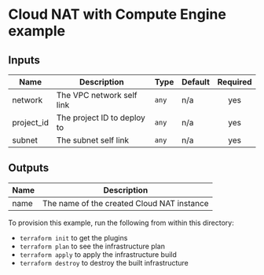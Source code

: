 # Cloud NAT with Compute Engine example

<!-- BEGINNING OF PRE-COMMIT-TERRAFORM DOCS HOOK -->
## Inputs

| Name | Description | Type | Default | Required |
|------|-------------|------|---------|:--------:|
| network | The VPC network self link | `any` | n/a | yes |
| project\_id | The project ID to deploy to | `any` | n/a | yes |
| subnet | The subnet self link | `any` | n/a | yes |

## Outputs

| Name | Description |
|------|-------------|
| name | The name of the created Cloud NAT instance |

<!-- END OF PRE-COMMIT-TERRAFORM DOCS HOOK -->

To provision this example, run the following from within this directory:

- `terraform init` to get the plugins
- `terraform plan` to see the infrastructure plan
- `terraform apply` to apply the infrastructure build
- `terraform destroy` to destroy the built infrastructure
